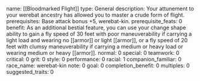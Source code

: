 name: [[Bloodmarked Flight]]
type: General
description: Your attunement to your werebat ancestry has allowed you to master a crude form of flight.
prerequisites: Base attack bonus +5, werebat-kin.
prerequisite_feats: 0
benefit: As an additional bestial feature, you can use your change shape ability to gain a fly speed of 30 feet with poor maneuverability if carrying a light load and wearing no [[armor]] or light [[armor]], or a fly speed of 20 feet with clumsy maneuverability if carrying a medium or heavy load or wearing medium or heavy [[armor]].
normal: 0
special: 0
teamwork: 0
critical: 0
grit: 0
style: 0
performance: 0
racial: 1
companion_familiar: 0
race_name: werebat-kin
note: 0
goal: 0
completion_benefit: 0
multiples: 0
suggested_traits: 0
